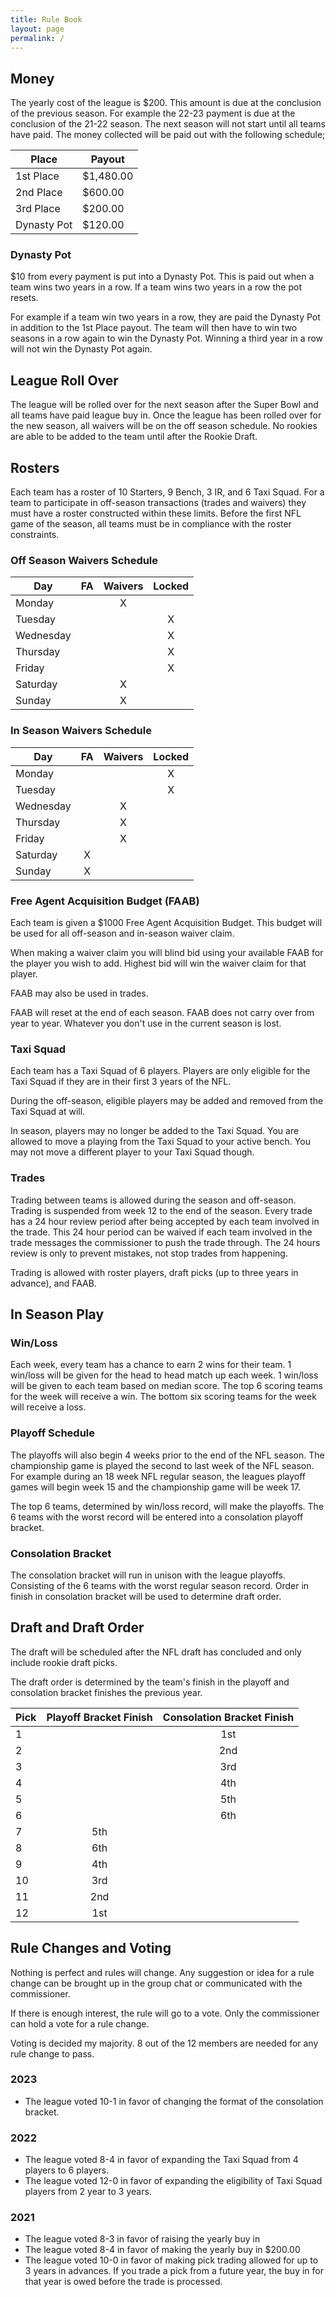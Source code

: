 ```yaml
---
title: Rule Book
layout: page
permalink: /
---
```


## Money
The yearly cost of the league is $200. This amount is due at the conclusion of the previous season. For example the 22-23 payment is due at the conclusion of the 21-22 season. The next season will not start until all teams have paid. The money collected will be paid out with the following schedule;

| Place       | Payout    |
| ---         | ---       |
| 1st Place   | $1,480.00 |
| 2nd Place   | $600.00   |
| 3rd Place   | $200.00   |
| Dynasty Pot | $120.00   |

### Dynasty Pot

$10 from every payment is put into a Dynasty Pot. This is paid out when a team wins two years in a row. If a team wins two years in a row the pot resets.

For example if a team win two years in a row, they are paid the Dynasty Pot in addition to the 1st Place payout. The team will then have to win two seasons in a row again to win the Dynasty Pot. Winning a third year in a row will not win the Dynasty Pot again.

## League Roll Over
The league will be rolled over for the next season after the Super Bowl and all teams have paid league buy in. Once the league has been rolled over for the new season, all waivers will be on the off season schedule. No rookies are able to be added to the team until after the Rookie Draft.

## Rosters
Each team has a roster of 10 Starters, 9 Bench, 3 IR, and 6 Taxi Squad. For a team to participate in off-season transactions (trades and waivers) they must have a roster constructed within these limits. Before the first NFL game of the season, all teams must be in compliance with the roster constraints.

### Off Season Waivers Schedule

| Day       | FA    | Waivers | Locked  |
| ---       | :---: | :---:   | :---:   |
| Monday    |       | X       |         |
| Tuesday   |       |         | X       |
| Wednesday |       |         | X       |
| Thursday  |       |         | X       |
| Friday    |       |         | X       |
| Saturday  |       | X       |         |
| Sunday    |       | X       |         |

### In Season Waivers Schedule

| Day       | FA    | Waivers | Locked  |
| ---       | :---: | :---:   | :---:   |
| Monday    |       |         | X       |
| Tuesday   |       |         | X       |
| Wednesday |       | X       |         |
| Thursday  |       | X       |         |
| Friday    |       | X       |         |
| Saturday  | X     |         |         |
| Sunday    | X     |         |         |

### Free Agent Acquisition Budget (FAAB)
Each team is given a $1000 Free Agent Acquisition Budget. This budget will be used for all off-season and in-season waiver claim.

When making a waiver claim you will blind bid using your available FAAB for the player you wish to add. Highest bid will win the waiver claim for that player.

FAAB may also be used in trades.

FAAB will reset at the end of each season. FAAB does not carry over from year to year. Whatever you don't use in the current season is lost.

### Taxi Squad
Each team has a Taxi Squad of 6 players. Players are only eligible for the Taxi Squad if they are in their first 3 years of the NFL.

During the off-season, eligible players may be added and removed from the Taxi Squad at will.

In season, players may no longer be added to the Taxi Squad. You are allowed to move a playing from the Taxi Squad to your active bench. You may not move a different player to your Taxi Squad though. 

### Trades
Trading between teams is allowed during the season and off-season. Trading is suspended from week 12 to the end of the season. Every trade has a 24 hour review period after being accepted by each team involved in the trade. This 24 hour period can be waived if each team involved in the trade messages the commissioner to push the trade through. The 24 hours review is only to prevent mistakes, not stop trades from happening.

Trading is allowed with roster players, draft picks (up to three years in advance), and FAAB.

## In Season Play

### Win/Loss
Each week, every team has a chance to earn 2 wins for their team. 1 win/loss will be given for the head to head match up each week. 1 win/loss will be given to each team based on median score. The top 6 scoring teams for the week will receive a win. The bottom six scoring teams for the week will receive a loss.

### Playoff Schedule

The playoffs will also begin 4 weeks prior to the end of the NFL season. The championship game is played the second to last week of the NFL season. For example during an 18 week NFL regular season, the leagues playoff games will begin week 15 and the championship game will be week 17.

The top 6 teams, determined by win/loss record, will make the playoffs. The 6 teams with the worst record will be entered into a consolation playoff bracket.

### Consolation Bracket
The consolation bracket will run in unison with the league playoffs. Consisting of the 6 teams with the worst regular season record. Order in finish in consolation bracket will be used to determine draft order.

## Draft and Draft Order
The draft will be scheduled after the NFL draft has concluded and only include rookie draft picks.

The draft order is determined by the team's finish in the playoff and consolation bracket finishes the previous year.

| Pick  | Playoff Bracket Finish  | Consolation Bracket Finish  |
| ---   | :---:                   | :---:                       |
| 1     |                         | 1st                         |
| 2     |                         | 2nd                         |
| 3     |                         | 3rd                         |
| 4     |                         | 4th                         |
| 5     |                         | 5th                         |
| 6     |                         | 6th                         |
| 7     | 5th                     |                             |
| 8     | 6th                     |                             |
| 9     | 4th                     |                             |
| 10    | 3rd                     |                             |
| 11    | 2nd                     |                             |
| 12    | 1st                     |                             |


## Rule Changes and Voting
Nothing is perfect and rules will change. Any suggestion or idea for a rule change can be brought up in the group chat or communicated with the commissioner.

If there is enough interest, the rule will go to a vote. Only the commissioner can hold a vote for a rule change.

Voting is decided my majority. 8 out of the 12 members are needed for any rule change to pass.

### 2023 
- The league voted 10-1 in favor of changing the format of the consolation bracket. 
  
### 2022
- The league voted 8-4 in favor of expanding the Taxi Squad from 4 players to 6 players.
- The league voted 12-0 in favor of expanding the eligibility of Taxi Squad players from 2 year to 3 years.

### 2021
- The league voted 8-3 in favor of raising the yearly buy in
- The league voted 8-4 in favor of making the yearly buy in $200.00
- The league voted 10-0 in favor of making pick trading allowed for up to 3 years in advances. If you trade a pick from a future year, the buy in for that year is owed before the trade is processed.
